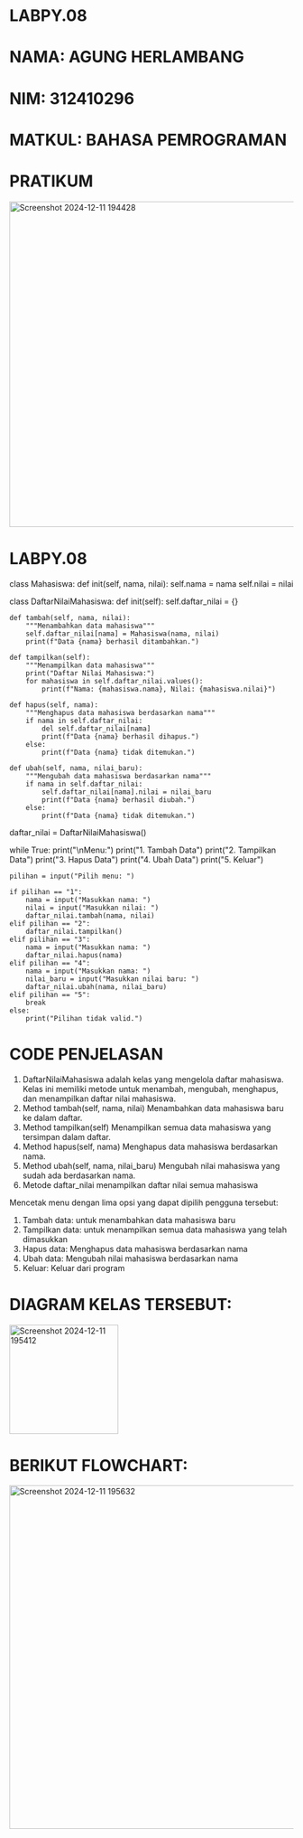 # LABPY.08
# NAMA: AGUNG HERLAMBANG 
# NIM: 312410296
# MATKUL: BAHASA PEMROGRAMAN

# PRATIKUM
<img width="576" alt="Screenshot 2024-12-11 194428" src="https://github.com/user-attachments/assets/ef7345a9-e70a-4076-829b-8fba49715fd3">

# LABPY.08
class Mahasiswa: def init(self, nama, nilai): self.nama = nama self.nilai = nilai

class DaftarNilaiMahasiswa: def init(self): self.daftar_nilai = {}

```pyhton
def tambah(self, nama, nilai):
    """Menambahkan data mahasiswa"""
    self.daftar_nilai[nama] = Mahasiswa(nama, nilai)
    print(f"Data {nama} berhasil ditambahkan.")

def tampilkan(self):
    """Menampilkan data mahasiswa"""
    print("Daftar Nilai Mahasiswa:")
    for mahasiswa in self.daftar_nilai.values():
        print(f"Nama: {mahasiswa.nama}, Nilai: {mahasiswa.nilai}")

def hapus(self, nama):
    """Menghapus data mahasiswa berdasarkan nama"""
    if nama in self.daftar_nilai:
        del self.daftar_nilai[nama]
        print(f"Data {nama} berhasil dihapus.")
    else:
        print(f"Data {nama} tidak ditemukan.")

def ubah(self, nama, nilai_baru):
    """Mengubah data mahasiswa berdasarkan nama"""
    if nama in self.daftar_nilai:
        self.daftar_nilai[nama].nilai = nilai_baru
        print(f"Data {nama} berhasil diubah.")
    else:
        print(f"Data {nama} tidak ditemukan.")
````
daftar_nilai = DaftarNilaiMahasiswa()

while True: print("\nMenu:") print("1. Tambah Data") print("2. Tampilkan Data") print("3. Hapus Data") print("4. Ubah Data") print("5. Keluar")

```pyhton
pilihan = input("Pilih menu: ")

if pilihan == "1":
    nama = input("Masukkan nama: ")
    nilai = input("Masukkan nilai: ")
    daftar_nilai.tambah(nama, nilai)
elif pilihan == "2":
    daftar_nilai.tampilkan()
elif pilihan == "3":
    nama = input("Masukkan nama: ")
    daftar_nilai.hapus(nama)
elif pilihan == "4":
    nama = input("Masukkan nama: ")
    nilai_baru = input("Masukkan nilai baru: ")
    daftar_nilai.ubah(nama, nilai_baru)
elif pilihan == "5":
    break
else:
    print("Pilihan tidak valid.")
````

# CODE PENJELASAN 

1. DaftarNilaiMahasiswa adalah kelas yang mengelola daftar mahasiswa. Kelas ini memiliki metode untuk menambah, mengubah, menghapus, dan menampilkan daftar nilai mahasiswa.
2. Method tambah(self, nama, nilai) Menambahkan data mahasiswa baru ke dalam daftar.
3. Method tampilkan(self) Menampilkan semua data mahasiswa yang tersimpan dalam daftar.
4. Method hapus(self, nama) Menghapus data mahasiswa berdasarkan nama.
5. Method ubah(self, nama, nilai_baru) Mengubah nilai mahasiswa yang sudah ada berdasarkan nama.
6. Metode daftar_nilai menampilkan daftar nilai semua mahasiswa

Mencetak menu dengan lima opsi yang dapat dipilih pengguna tersebut:

1. Tambah data: untuk menambahkan data mahasiswa baru
2. Tampilkan data: untuk menampilkan semua data mahasiswa yang telah dimasukkan
3. Hapus data: Menghapus data mahasiswa berdasarkan nama
4. Ubah data: Mengubah nilai mahasiswa berdasarkan nama
5. Keluar: Keluar dari program

# DIAGRAM KELAS TERSEBUT:

<img width="193" alt="Screenshot 2024-12-11 195412" src="https://github.com/user-attachments/assets/3a9b386c-6b9a-43ad-8766-f2f88ce47456">

# BERIKUT FLOWCHART:

<img width="608" alt="Screenshot 2024-12-11 195632" src="https://github.com/user-attachments/assets/3a463f6f-9857-446a-917e-85f3375adb7d">



